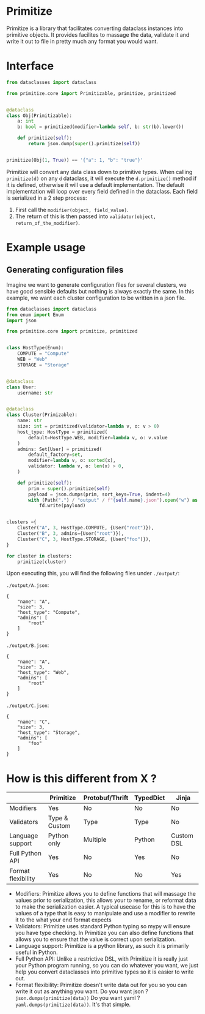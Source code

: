 # Primitize

Primitize is a library that facilitates converting dataclass instances into primitive objects. It provides facilites to massage the data, validate it and write it out to file in pretty much any format you would want.

# Interface
```python
from dataclasses import dataclass

from primitize.core import Primitizable, primitize, primitized


@dataclass
class Obj(Primitizable):
    a: int
    b: bool = primitized(modifier=lambda self, b: str(b).lower())

    def primitize(self):
        return json.dump(super().primitize(self))


primitize(Obj(1, True)) == '{"a": 1, "b": "true"}'
```
Primitize will convert any data class down to primitive types. When calling `primitize(d)` on any `d` dataclass, it will execute the `d.primitize()` method if it is defined, otherwise it will use a default implementation. 
The default implementation will loop over every field defined in the dataclass. Each field is serialized in a 2 step process:
1. First call the `modifier(object, field_value)`.
2. The return of this is then passed into `validator(object, return_of_the_modifier)`.


# Example usage
## Generating configuration files
Imagine we want to generate configuration files for several clusters, we have good sensible defaults but nothing is always exactly the same. In this example, we want each cluster configuration to be written in a json file.

```python
from dataclasses import dataclass
from enum import Enum
import json

from primitize.core import primitize, primitized


class HostType(Enum):
    COMPUTE = "Compute"
    WEB = "Web"
    STORAGE = "Storage"


@dataclass
class User:
    username: str


@dataclass
class Cluster(Primizable):
    name: str
    size: int = primitized(validator=lambda v, o: v > 0)
    host_type: HostType = primitized(
        default=HostType.WEB, modifier=lambda v, o: v.value
    )
    admins: Set[User] = primitized(
        default_factory=set,
        modifier=lambda v, o: sorted(x),
        validator: lambda v, o: len(x) > 0,
    )

    def primitize(self):
        prim = super().primitize(self)
        payload = json.dumps(prim, sort_keys=True, indent=4)
        with (Path(".") / "output" / f"{self.name}.json").open("w") as fd:
            fd.write(payload)


clusters ={
    Cluster("A", 3, HostType.COMPUTE, {User("root")}),
    Cluster("B", 3, admins={User("root")}),
    Cluster("C", 3, HostType.STORAGE, {User("foo")}),
}

for cluster in clusters:
    primitize(cluster)
```

Upon executing this, you will find the following files under `./output/`:

`./output/A.json`:
```
{
    "name": "A",
    "size": 3,
    "host_type": "Compute",
    "admins": [
        "root"
    ]
}
```

`./output/B.json`:
```
{
    "name": "A",
    "size": 3,
    "host_type": "Web",
    "admins": [
        "root"
    ]
}
```

`./output/C.json`:
```
{
    "name": "C",
    "size": 3,
    "host_type": "Storage",
    "admins": [
        "foo"
    ]
}
```


# How is this different from X ?

|                        |   Primitize   | Protobuf/Thrift | TypedDict |   Jinja    |
|------------------------|---------------|-----------------|-----------|------------|
| Modifiers              |      Yes      |       No        |    No     |     No     |
| Validators             | Type & Custom |      Type       |   Type    |     No     |
| Language support       |  Python only  |    Multiple     |  Python   | Custom DSL |
| Full Python API        |      Yes      |       No        |    Yes    |     No     |
| Format flexibility     |      Yes      |       No        |    No     |     Yes    |

* Modifiers: Primitize allows you to define functions that will massage the values prior to serialization, this allows your to rename, or reformat data to make the serialization easier. A typical usecase for this is to have the values of a type that is easy to manipulate and use a modifier to rewrite it to the what your end format expects
* Validators: Primitize uses standard Python typing so mypy will ensure you have type checking. In Primitize you can also define functions that allows you to ensure that the value is correct upon serialization.
* Language support: Primitize is a python library, as such it is primarily useful in Python.
* Full Python API: Unlike a restrictive DSL, with Primitize it is really just your Python program running, so you can do whatever you want, we just help you convert dataclasses into primitive types so it is easier to write out.
* Format flexibility: Primitize doesn't write data out for you so you can write it out as anything you want. Do you want json ? `json.dumps(primitize(data))` Do you want yaml ? `yaml.dumps(primitize(data))`. It's that simple.
